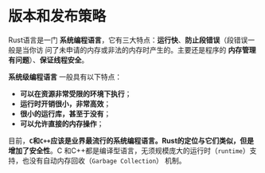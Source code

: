 版本和发布策略
================================================================================
Rust语言是一门 **系统编程语言**，它有三大特点：**运行快**、**防止段错误**（段错误一般是当你访
问了未申请的内存或非法的内存时产生的。主要还是程序的 **内存管理有问题**）、**保证线程安全**。

**系统级编程语言** 一般具有以下特点：
+ **可以在资源非常受限的环境下执行**；
+ **运行时开销很小，非常高效**；
+ **很小的运行库，甚至于没有**；
+ **可以允许直接的内存操作**；

目前，**`C`和`C++`应该是业界最流行的系统编程语言。Rust的定位与它们类似，但是增加了安全性**。C
和C++都是编译型语言，无须规模庞大的运行时（`runtime`）支持，也没有自动内存回收（`Garbage Collection`）
机制。

